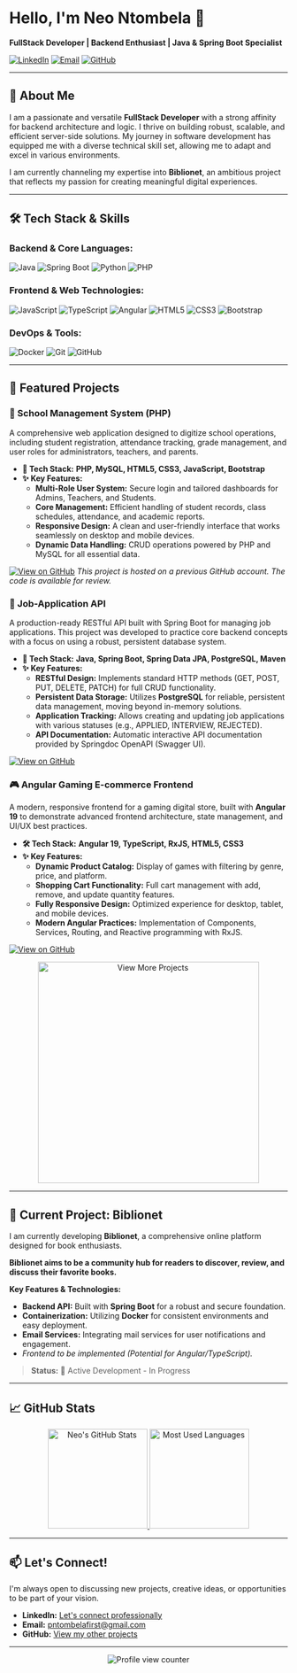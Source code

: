 # Hello, I'm Neo Ntombela 👋

**FullStack Developer | Backend Enthusiast | Java & Spring Boot Specialist**

[![LinkedIn](https://img.shields.io/badge/LinkedIn-Connect%20with%20me-0077B5?style=for-the-badge&logo=linkedin&logoColor=white)](https://www.linkedin.com/in/neo-ntombela-32a096250/)
[![Email](https://img.shields.io/badge/Email-Reach%20Out%20to%20Me-D14836?style=for-the-badge&logo=gmail&logoColor=white)](mailto:pntombelafirst@gmail.com)
[![GitHub](https://img.shields.io/badge/GitHub-Follow%20my%20work-181717?style=for-the-badge&logo=github&logoColor=white)](https://github.com/Eo9ine)

---

## 🚀 About Me

I am a passionate and versatile **FullStack Developer** with a strong affinity for backend architecture and logic. I thrive on building robust, scalable, and efficient server-side solutions. My journey in software development has equipped me with a diverse technical skill set, allowing me to adapt and excel in various environments.

I am currently channeling my expertise into **Biblionet**, an ambitious project that reflects my passion for creating meaningful digital experiences.

---

## 🛠️ Tech Stack & Skills

### **Backend & Core Languages:**
![Java](https://img.shields.io/badge/Java-ED8B00?style=for-the-badge&logo=openjdk&logoColor=white)
![Spring Boot](https://img.shields.io/badge/Spring_Boot-6DB33F?style=for-the-badge&logo=spring-boot&logoColor=white)
![Python](https://img.shields.io/badge/Python-3776AB?style=for-the-badge&logo=python&logoColor=white)
![PHP](https://img.shields.io/badge/PHP-777BB4?style=for-the-badge&logo=php&logoColor=white)

### **Frontend & Web Technologies:**
![JavaScript](https://img.shields.io/badge/JavaScript-F7DF1E?style=for-the-badge&logo=javascript&logoColor=black)
![TypeScript](https://img.shields.io/badge/TypeScript-007ACC?style=for-the-badge&logo=typescript&logoColor=white)
![Angular](https://img.shields.io/badge/Angular-DD0031?style=for-the-badge&logo=angular&logoColor=white)
![HTML5](https://img.shields.io/badge/HTML5-E34F26?style=for-the-badge&logo=html5&logoColor=white)
![CSS3](https://img.shields.io/badge/CSS3-1572B6?style=for-the-badge&logo=css3&logoColor=white)
![Bootstrap](https://img.shields.io/badge/Bootstrap-7952B3?style=for-the-badge&logo=bootstrap&logoColor=white)

### **DevOps & Tools:**
![Docker](https://img.shields.io/badge/Docker-2496ED?style=for-the-badge&logo=docker&logoColor=white)
![Git](https://img.shields.io/badge/Git-F05032?style=for-the-badge&logo=git&logoColor=white)
![GitHub](https://img.shields.io/badge/GitHub-181717?style=for-the-badge&logo=github&logoColor=white)

---

## 🚀 Featured Projects

### 🏫 School Management System (PHP)
A comprehensive web application designed to digitize school operations, including student registration, attendance tracking, grade management, and user roles for administrators, teachers, and parents.

- **🔧 Tech Stack:** **PHP, MySQL, HTML5, CSS3, JavaScript, Bootstrap**
- **✨ Key Features:**
  - **Multi-Role User System:** Secure login and tailored dashboards for Admins, Teachers, and Students.
  - **Core Management:** Efficient handling of student records, class schedules, attendance, and academic reports.
  - **Responsive Design:** A clean and user-friendly interface that works seamlessly on desktop and mobile devices.
  - **Dynamic Data Handling:** CRUD operations powered by PHP and MySQL for all essential data.

[![View on GitHub](https://img.shields.io/badge/GitHub-View_Repository-181717?style=for-the-badge&logo=github)](https://github.com/proffessorneo/SchoolManagementSystem)
*This project is hosted on a previous GitHub account. The code is available for review.*

### 📄 Job-Application API
A production-ready RESTful API built with Spring Boot for managing job applications. This project was developed to practice core backend concepts with a focus on using a robust, persistent database system.

- **🔨 Tech Stack:** **Java, Spring Boot, Spring Data JPA, PostgreSQL, Maven**
- **✨ Key Features:**
  - **RESTful Design:** Implements standard HTTP methods (GET, POST, PUT, DELETE, PATCH) for full CRUD functionality.
  - **Persistent Data Storage:** Utilizes **PostgreSQL** for reliable, persistent data management, moving beyond in-memory solutions.
  - **Application Tracking:** Allows creating and updating job applications with various statuses (e.g., APPLIED, INTERVIEW, REJECTED).
  - **API Documentation:** Automatic interactive API documentation provided by Springdoc OpenAPI (Swagger UI).

[![View on GitHub](https://img.shields.io/badge/GitHub-View_Repository-181717?style=for-the-badge&logo=github)](https://github.com/Eo9ine/Job-Application-SpringBootAPI/tree/main)


### 🎮 Angular Gaming E-commerce Frontend
A modern, responsive frontend for a gaming digital store, built with **Angular 19** to demonstrate advanced frontend architecture, state management, and UI/UX best practices.

- **🛠️ Tech Stack:** **Angular 19, TypeScript, RxJS, HTML5, CSS3**
- **✨ Key Features:**
  - **Dynamic Product Catalog:** Display of games with filtering by genre, price, and platform.
  - **Shopping Cart Functionality:** Full cart management with add, remove, and update quantity features.
  - **Fully Responsive Design:** Optimized experience for desktop, tablet, and mobile devices.
  - **Modern Angular Practices:** Implementation of Components, Services, Routing, and Reactive programming with RxJS.

[![View on GitHub](https://img.shields.io/badge/GitHub-View_Repository-181717?style=for-the-badge&logo=github)](https://github.com/Eo9ine/Angular-Gaming-Ecommerce-site)

<p align="center">
  <a href="https://github.com/Eo9ine?tab=repositories">
    <img src="https://img.shields.io/badge/VIEW_MORE_MY_PROJECTS-100000?style=for-the-badge&logo=github&logoColor=white&labelColor=black&color=blueviolet" alt="View More Projects" width="400px">
  </a>
</p>

---

## 🔭 Current Project: Biblionet

I am currently developing **Biblionet**, a comprehensive online platform designed for book enthusiasts.

**Biblionet aims to be a community hub for readers to discover, review, and discuss their favorite books.**

**Key Features & Technologies:**
*   **Backend API:** Built with **Spring Boot** for a robust and secure foundation.
*   **Containerization:** Utilizing **Docker** for consistent environments and easy deployment.
*   **Email Services:** Integrating mail services for user notifications and engagement.
*   *Frontend to be implemented (Potential for Angular/TypeScript).*

> **Status:** 🚧 Active Development - In Progress

---

## 📈 GitHub Stats

<p align="center">
  <a href="https://github.com/Eo9ine">
    <!-- The first card: General Stats -->
    <img height="180em" src="https://github-readme-stats.vercel.app/api?username=Eo9ine&show_icons=true&theme=nightowl&hide_border=true&count_private=true&include_all_commits=true&custom_title=Neo's%20GitHub%20Stats" alt="Neo's GitHub Stats" />
    <!-- The second card: Top Languages. NOTE: 'exclude_repo' parameter is removed -->
    <img height="180em" src="https://github-readme-stats.vercel.app/api/top-langs/?username=Eo9ine&theme=nightowl&hide_border=true&layout=compact&langs_count=6&custom_title=My%20Top%20Languages" alt="Most Used Languages" />
  </a>
</p>

---

## 📫 Let's Connect!

I'm always open to discussing new projects, creative ideas, or opportunities to be part of your vision.

*   **LinkedIn:** [Let's connect professionally](https://www.linkedin.com/in/neo-ntombela-32a096250/)
*   **Email:** [pntombelafirst@gmail.com](mailto:pntombelafirst@gmail.com)
*   **GitHub:** [View my other projects](https://github.com/Eo9ine)

---

<p align="center">
  <img src="https://komarev.com/ghpvc/?username=Eo9ine&label=Profile%20Views&color=0e75b6&style=flat" alt="Profile view counter" />
</p>
